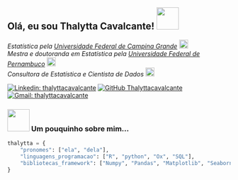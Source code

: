 <h2> Olá, eu sou Thalytta Cavalcante! <img src="https://media.giphy.com/media/mGcNjsfWAjY5AEZNw6/giphy.gif" width="50"></h2>
<p><em>Estatística pela <a href="https://portal.ufcg.edu.br/">Universidade Federal de Campina Grande</a> <img src="https://media.giphy.com/media/fYSnHlufseco8Fh93Z/giphy.gif" width="20"> 
</br>Mestra e doutoranda em Estatística pela <a href="http://www.ufpe.br">Universidade Federal de Pernambuco</a> <img src="https://media.giphy.com/media/fYSnHlufseco8Fh93Z/giphy.gif" width="20"> 
</br>Consultora de Estatística e Cientista de Dados <img src="https://media.giphy.com/media/WUlplcMpOCEmTGBtBW/giphy.gif" width="20"> 
</em></p>

[![Linkedin: thalyttacavalcante](https://img.shields.io/badge/-thalyttacavalcante-blue?style=flat-square&logo=Linkedin&logoColor=white&link=https://www.linkedin.com/in/thalytta-cavalcante/)](https://www.linkedin.com/in/thalytta-cavalcante/)
[![GitHub Thalyttacavalcante](https://img.shields.io/github/followers/thalyttacavalcante?label=follow&style=social)](https://github.com/thalyttacavalcante)
[![Gmail: thalyttacavalcante](https://img.shields.io/badge/-thalyttacavalcante@gmail.com-red?style=flat-square&logo=Gmail&logoColor=white&link=mailto:thalyttacavalcante@gmail.com)](mailto:thalyttacavalcante@gmail.com)

### <img src="https://media.giphy.com/media/VgCDAzcKvsR6OM0uWg/giphy.gif" width="50"> Um pouquinho sobre mim... 
```python
thalytta = {
    "pronomes": ["ela", "dela"],
    "linguagens_programacao": ["R", "python", "Ox", "SQL"],
    "bibliotecas_framework": ["Numpy", "Pandas", "Matplotlib", "Seaborn", "Statsmodels", "Scikit-learn"]
}
```


<!-- Obrigada Thaiane Braga! -->
